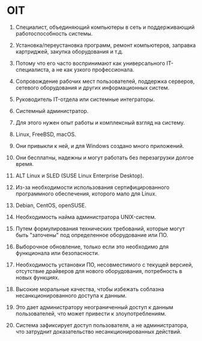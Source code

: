 # OIT

1. Специалист, объединяющий компьютеры в сеть и поддерживающий работоспособность системы.

2. Установка/переустановка программ, ремонт компьютеров, заправка картриджей, закупка оборудования и т.д.

3. Потому что его часто воспринимают как универсального IT-специалиста, а не как узкого профессионала.

4. Сопровождение рабочих мест пользователей, поддержка серверов, сетевого оборудования и других информационных систем.

5. Руководитель IT-отдела или системные интеграторы.

6. Системный администратор.

7. Для этого нужен опыт работы и комплексный взгляд на систему.

8. Linux, FreeBSD, macOS.

9. Они привыкли к ней, и для Windows создано много приложений.

10. Они бесплатны, надежны и могут работать без перезагрузки долгое время.

11. ALT Linux и SLED (SUSE Linux Enterprise Desktop).

12. Из-за необходимости использования сертифицированного программного обеспечения, которого мало для Linux.

13. Debian, CentOS, openSUSE.

14. Необходимость найма администратора UNIX-систем.

15. Путем формулирования технических требований, которые могут быть "заточены" под определенное оборудование или ПО.

16. Выборочное обновление, только если это необходимо для функционала или безопасности.

17. Необходимость установки ПО, несовместимого с текущей версией, отсутствие драйверов для нового оборудования, потребность в новых функциях.

18. Высокие моральные качества, чтобы избежать соблазна несанкционированного доступа к данным.

19. Это дает администратору неограниченный доступ к данным пользователей, что может привести к злоупотреблениям.

20. Система зафиксирует доступ пользователя, а не администратора, что затруднит доказательство несанкционированных действий.
